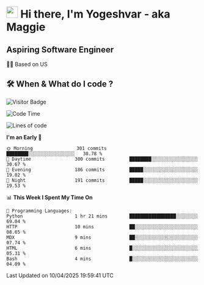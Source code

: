 <h1><img src="https://emojis.slackmojis.com/emojis/images/1531849430/4246/blob-sunglasses.gif?1531849430" width="30"/> Hi there, I'm Yogeshvar - aka Maggie</h1>

## Aspiring Software Engineer
🏂🏻  Based on US 

## 🛠 When & What do I code ?  

![Visitor Badge](https://visitor-badge.feriirawann.repl.co?username=yogeshvar&repo=yogeshvar&label=Visitors&style=plastic&color=%23457BFF&contentType=svg)

<!--START_SECTION:waka-->
![Code Time](http://img.shields.io/badge/Code%20Time-2%2C927%20hrs%201%20min-blue)

![Lines of code](https://img.shields.io/badge/From%20Hello%20World%20I%27ve%20Written-3.9%20million%20lines%20of%20code-blue)

**I'm an Early 🐤** 

```text
🌞 Morning                301 commits         ████████░░░░░░░░░░░░░░░░░   30.78 % 
🌆 Daytime                300 commits         ████████░░░░░░░░░░░░░░░░░   30.67 % 
🌃 Evening                186 commits         █████░░░░░░░░░░░░░░░░░░░░   19.02 % 
🌙 Night                  191 commits         █████░░░░░░░░░░░░░░░░░░░░   19.53 % 
```


📊 **This Week I Spent My Time On** 

```text
💬 Programming Languages: 
Python                   1 hr 21 mins        █████████████████░░░░░░░░   69.04 % 
HTTP                     10 mins             ██░░░░░░░░░░░░░░░░░░░░░░░   08.65 % 
MDX                      9 mins              ██░░░░░░░░░░░░░░░░░░░░░░░   07.74 % 
HTML                     6 mins              █░░░░░░░░░░░░░░░░░░░░░░░░   05.31 % 
Bash                     4 mins              █░░░░░░░░░░░░░░░░░░░░░░░░   04.09 % 
```


 Last Updated on 10/04/2025 19:59:41 UTC
<!--END_SECTION:waka-->
